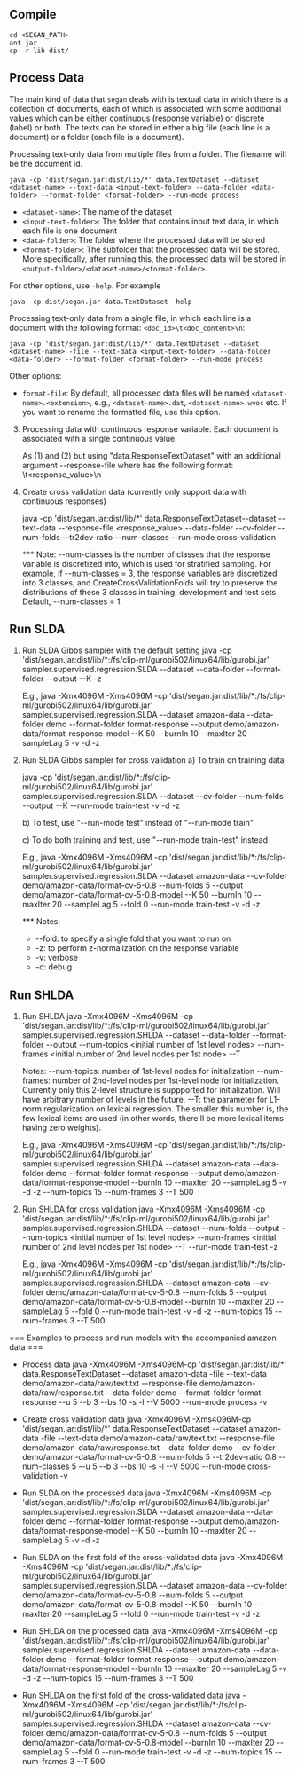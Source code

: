 Compile
-------
    cd <SEGAN_PATH>
    ant jar
    cp -r lib dist/

Process Data
------------
The main kind of data that `segan` deals with is textual data in which there is a collection of documents, each of which is associated with some additional values which can be either continuous (response variable) or discrete (label) or both. The texts can be stored in either a big file (each line is a document) or a folder (each file is a document).

Processing text-only data from multiple files from a folder. The filename will be the document id.

    java -cp 'dist/segan.jar:dist/lib/*' data.TextDataset --dataset <dataset-name> --text-data <input-text-folder> --data-folder <data-folder> --format-folder <format-folder> --run-mode process

   - `<dataset-name>`:	The name of the dataset
   - `<input-text-folder>`:	The folder that contains input text data, in which each file is one document
   - `<data-folder>`:	The folder where the processed data will be stored
   - `<format-folder>`:	The subfolder that the processed data will be stored. More specifically, after running this, the processed data will be stored in `<output-folder>/<dataset-name>/<format-folder>`.

For other options, use `-help`. For example

    java -cp dist/segan.jar data.TextDataset -help

Processing text-only data from a single file, in which each line is a document with the following format: `<doc_id>\t<doc_content>\n`:

    java -cp 'dist/segan.jar:dist/lib/*' data.TextDataset --dataset <dataset-name> -file --text-data <input-text-folder> --data-folder <data-folder> --format-folder <format-folder> --run-mode process

   Other options:
   - `format-file`: By default, all processed data files will be named `<dataset-name>.<extension>`, e.g., `<dataset-name>.dat`, `<dataset-name>.wvoc` etc. If you want to rename the formatted file, use this option.

3. Processing data with continuous response variable. Each document is associated with a single continuous value.

   As (1) and (2) but using "data.ResponseTextDataset" with an additional argument
      --response-file <response-file>
   where <response-file> has the following format: <docid>\t<response_value>\n

4. Create cross validation data (currently only support data with continuous responses)

   java -cp 'dist/segan.jar:dist/lib/*' data.ResponseTextDataset--dataset <dataset-name> --text-data <input-text-folder> --response-file <response_value> --data-folder <data-folder> --cv-folder <cross-validation-folder> --num-folds <number-of-folds> --tr2dev-ratio <training-to-development-ratio> --num-classes <number-of-discretized-classes> --run-mode cross-validation
   
   *** Note: --num-classes is the number of classes that the response variable is discretized into, which is used for stratified sampling. For example, if --num-classes = 3, the response variables are discretized into 3 classes, and CreateCrossValidationFolds will try to preserve the distributions of these 3 classes in training, development and test sets. Default, --num-classes = 1.

Run SLDA
--------
1. Run SLDA Gibbs sampler with the default setting
   java -cp 'dist/segan.jar:dist/lib/*:/fs/clip-ml/gurobi502/linux64/lib/gurobi.jar' sampler.supervised.regression.SLDA --dataset <dataset-name> --data-folder <data-folder> --format-folder <format-folder> --output <result-folder> --K <number-of-topics> -z
   
   E.g.,
   java -Xmx4096M -Xms4096M -cp 'dist/segan.jar:dist/lib/*:/fs/clip-ml/gurobi502/linux64/lib/gurobi.jar' sampler.supervised.regression.SLDA --dataset amazon-data --data-folder demo --format-folder format-response --output demo/amazon-data/format-response-model --K 50 --burnIn 10 --maxIter 20 --sampleLag 5 -v -d -z

2. Run SLDA Gibbs sampler for cross validation
   a) To train on training data
   
   java -cp 'dist/segan.jar:dist/lib/*:/fs/clip-ml/gurobi502/linux64/lib/gurobi.jar' sampler.supervised.regression.SLDA --dataset <dataset-name> --cv-folder <cross-validation-folder> --num-folds <number-of-folds> --output <result-folder> --K <number-of-topics> --run-mode train-test -v -d -z

   b) To test, use "--run-mode test" instead of "--run-mode train"

   c) To do both training and test, use "--run-mode train-test" instead
   
   E.g.,
   java -Xmx4096M -Xms4096M -cp 'dist/segan.jar:dist/lib/*:/fs/clip-ml/gurobi502/linux64/lib/gurobi.jar' sampler.supervised.regression.SLDA --dataset amazon-data --cv-folder demo/amazon-data/format-cv-5-0.8 --num-folds 5 --output demo/amazon-data/format-cv-5-0.8-model --K 50 --burnIn 10 --maxIter 20 --sampleLag 5 --fold 0 --run-mode train-test -v -d -z

   *** Notes:
   + --fold: to specify a single fold that you want to run on
   + -z: to perform z-normalization on the response variable
   + -v: verbose
   + -d: debug

Run SHLDA
---------
1. Run SHLDA
   java -Xmx4096M -Xms4096M -cp 'dist/segan.jar:dist/lib/*:/fs/clip-ml/gurobi502/linux64/lib/gurobi.jar' sampler.supervised.regression.SHLDA --dataset <dataset-name> --data-folder <data-folder> --format-folder <format-folder> --output <result-folder> --num-topics <initial number of 1st level nodes> --num-frames <initial number of 2nd level nodes per 1st node> --T <L1-norm regularizer param>
   
   Notes:
   --num-topics: number of 1st-level nodes for initialization
   --num-frames: number of 2nd-level nodes per 1st-level node for initialization. Currently only this 2-level structure is suppported for initialization. Will have arbitrary number of levels in the future.
   --T: the parameter for L1-norm regularization on lexical regression. The smaller this number is, the few lexical items are used (in other words, there'll be more lexical items having zero weights).
   
   E.g.,
   java -Xmx4096M -Xms4096M -cp 'dist/segan.jar:dist/lib/*:/fs/clip-ml/gurobi502/linux64/lib/gurobi.jar' sampler.supervised.regression.SHLDA --dataset amazon-data --data-folder demo --format-folder format-response --output demo/amazon-data/format-response-model --burnIn 10 --maxIter 20 --sampleLag 5 -v -d -z --num-topics 15 --num-frames 3 --T 500
   
2. Run SHLDA for cross validation
   java -Xmx4096M -Xms4096M -cp 'dist/segan.jar:dist/lib/*:/fs/clip-ml/gurobi502/linux64/lib/gurobi.jar' sampler.supervised.regression.SHLDA --dataset <dataset-name> <cross-validation-folder> --num-folds <number-of-folds> --output <result-folder> --num-topics <initial number of 1st level nodes> --num-frames <initial number of 2nd level nodes per 1st node> --T <L1-norm regularizer param> --run-mode train-test -z 

   E.g.,
   java -Xmx4096M -Xms4096M -cp 'dist/segan.jar:dist/lib/*:/fs/clip-ml/gurobi502/linux64/lib/gurobi.jar' sampler.supervised.regression.SHLDA --dataset amazon-data --cv-folder demo/amazon-data/format-cv-5-0.8 --num-folds 5 --output demo/amazon-data/format-cv-5-0.8-model --burnIn 10 --maxIter 20 --sampleLag 5 --fold 0 --run-mode train-test -v -d -z --num-topics 15 --num-frames 3 --T 500
   
=== Examples to process and run models with the accompanied amazon data ===
* Process data
java -Xmx4096M -Xms4096M-cp 'dist/segan.jar:dist/lib/*' data.ResponseTextDataset --dataset amazon-data -file --text-data demo/amazon-data/raw/text.txt --response-file demo/amazon-data/raw/response.txt --data-folder demo --format-folder format-response --u 5 --b 3 --bs 10 -s -l --V 5000 --run-mode process -v

* Create cross validation data
java -Xmx4096M -Xms4096M-cp 'dist/segan.jar:dist/lib/*' data.ResponseTextDataset --dataset amazon-data -file --text-data demo/amazon-data/raw/text.txt --response-file demo/amazon-data/raw/response.txt --data-folder demo --cv-folder demo/amazon-data/format-cv-5-0.8 --num-folds 5 --tr2dev-ratio 0.8 --num-classes 5 --u 5 --b 3 --bs 10 -s -l --V 5000 --run-mode cross-validation -v

* Run SLDA on the processed data
java -Xmx4096M -Xms4096M -cp 'dist/segan.jar:dist/lib/*:/fs/clip-ml/gurobi502/linux64/lib/gurobi.jar' sampler.supervised.regression.SLDA --dataset amazon-data --data-folder demo --format-folder format-response --output demo/amazon-data/format-response-model --K 50 --burnIn 10 --maxIter 20 --sampleLag 5 -v -d -z

* Run SLDA on the first fold of the cross-validated data
java -Xmx4096M -Xms4096M -cp 'dist/segan.jar:dist/lib/*:/fs/clip-ml/gurobi502/linux64/lib/gurobi.jar' sampler.supervised.regression.SLDA --dataset amazon-data --cv-folder demo/amazon-data/format-cv-5-0.8 --num-folds 5 --output demo/amazon-data/format-cv-5-0.8-model --K 50 --burnIn 10 --maxIter 20 --sampleLag 5 --fold 0 --run-mode train-test -v -d -z

* Run SHLDA on the processed data
java -Xmx4096M -Xms4096M -cp 'dist/segan.jar:dist/lib/*:/fs/clip-ml/gurobi502/linux64/lib/gurobi.jar' sampler.supervised.regression.SHLDA --dataset amazon-data --data-folder demo --format-folder format-response --output demo/amazon-data/format-response-model --burnIn 10 --maxIter 20 --sampleLag 5 -v -d -z --num-topics 15 --num-frames 3 --T 500

* Run SHLDA on the first fold of the cross-validated data
java -Xmx4096M -Xms4096M -cp 'dist/segan.jar:dist/lib/*:/fs/clip-ml/gurobi502/linux64/lib/gurobi.jar' sampler.supervised.regression.SHLDA --dataset amazon-data --cv-folder demo/amazon-data/format-cv-5-0.8 --num-folds 5 --output demo/amazon-data/format-cv-5-0.8-model --burnIn 10 --maxIter 20 --sampleLag 5 --fold 0 --run-mode train-test -v -d -z --num-topics 15 --num-frames 3 --T 500 
